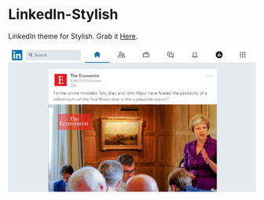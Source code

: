 # LinkedIn-Stylish
LinkedIn theme for Stylish. Grab it [Here](https://userstyles.org/styles/164638/linkedin-minimal).

![alt text](https://raw.githubusercontent.com/sirpooya/LinkedIn-Stylish/master/Screenshot.jpg)
